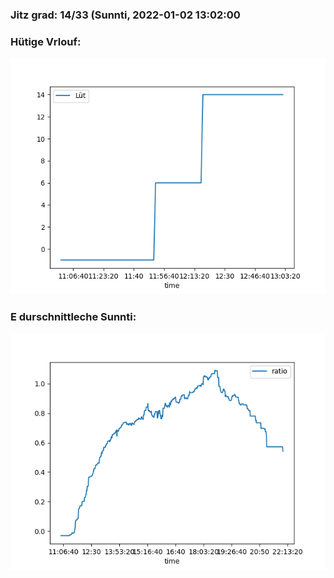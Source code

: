 ### Jitz grad: 14/33 (Sunnti, 2022-01-02 13:02:00

### Hütige Vrlouf:
![Graph](Today.png)

### E durschnittleche Sunnti:
![Graph](Sunnti.png)